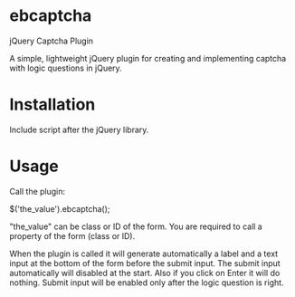 ebcaptcha
===========

jQuery Captcha Plugin

A simple, lightweight jQuery plugin for creating and implementing captcha with logic questions in jQuery.



Installation
============

Include script after the jQuery library.
<script type="text/javascript" src="jquery.ebcaptcha.js"></script>


Usage
=====
Call the plugin:

$('the_value').ebcaptcha();

"the_value" can be class or ID of the form. You are required to call a property of the form (class or ID).

When the plugin is called it will generate automatically a label and a text input at the bottom of the form before the submit input. 
The submit input automatically will disabled at the start. Also if you click on Enter it will do nothing.
Submit input will be enabled only after the logic question is right.

